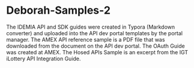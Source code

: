 # Deborah-Samples-2
The IDEMIA API and SDK guides were created in Typora (Markdown converter) and uploaded into the API dev portal templates by the portal manager.
The AMEX API reference sample is a PDF file that was downloaded from the document on the API dev portal.
The OAuth Guide was created at AMEX.
The Hosed APIs Sample is an excerpt from the IGT iLottery API Integration Guide.
